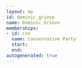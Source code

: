 ```yaml
---
layout: mp
id: dominic_grieve
name: Dominic Grieve
memberships:
- id: con
  name: Conservative Party
  start: 
  end: 
autogenerated: true
---
```

